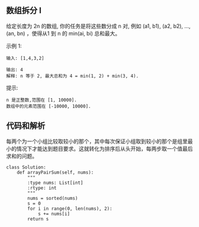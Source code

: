 ## 数组拆分 I

给定长度为 2n 的数组, 你的任务是将这些数分成 n 对, 例如 (a1, b1), (a2, b2), ..., (an, bn) ，使得从1 到 n 的 min(ai, bi) 总和最大。

示例 1:

	输入: [1,4,3,2]
	
	输出: 4
	解释: n 等于 2, 最大总和为 4 = min(1, 2) + min(3, 4).
提示:

	n 是正整数,范围在 [1, 10000].
	数组中的元素范围在 [-10000, 10000].

## 代码和解析

每两个为一个小组比较取较小的那个，其中每次保证小组取到较小的那个是组里最小的情况下才能达到题目要求。这就转化为排序后从头开始，每两步取一个值最后求和的问题。

	class Solution:
	    def arrayPairSum(self, nums):
	        """
	        :type nums: List[int]
	        :rtype: int
	        """
	        nums = sorted(nums)
	        s = 0
	        for i in range(0, len(nums), 2):
	            s += nums[i]
	        return s
